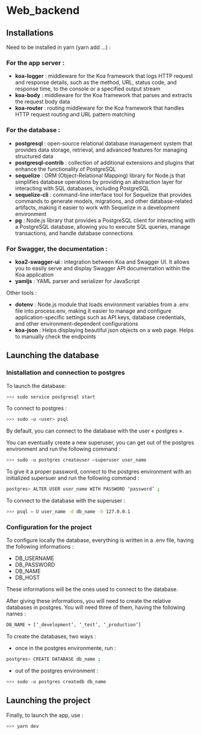 # Web_backend

## Installations

Need to be installed in yarn (yarn add …) :

### For the app server : 
- **koa-logger** : middleware for the Koa framework that logs HTTP request and response details, such as the method, URL, status code, and response time, to the console or a specified output stream
- **koa-body** : middleware for the Koa framework that parses and extracts the request body data
- **koa-router** : routing middleware for the Koa framework that handles HTTP request routing and URL pattern matching

### For the database :
- **postgresql** : open-source relational database management system that provides data storage, retrieval, and advanced features for managing structured data
- **postgresql-contrib** : collection of additional extensions and plugins that enhance the functionality of PostgreSQL
- **sequelize** : ORM (Object-Relational Mapping) library for Node.js that simplifies database operations by providing an abstraction layer for interacting with SQL databases, including PostgreSQL
- **sequelize-cli** : command-line interface tool for Sequelize that provides commands to generate models, migrations, and other database-related artifacts, making it easier to work with Sequelize in a development environment
- **pg** : Node.js library that provides a PostgreSQL client for interacting with a PostgreSQL database, allowing you to execute SQL queries, manage transactions, and handle database connections

### For Swagger, the documentation : 
- **koa2-swagger-ui** :  integration between Koa and Swagger UI. It allows you to easily serve and display Swagger API documentation within the Koa application
- **yamljs** : YAML parser and serializer for JavaScript

Other tools :
- **dotenv** :  Node.js module that loads environment variables from a .env file into process.env, making it easier to manage and configure application-specific settings such as API keys, database credentials, and other environment-dependent configurations
- **koa-json** : Helps displaying beautiful json objects on a web page. Helps to manually check the endpoints



## Launching the database

### Inistallation and connection to postgres

To launch the database:
```bash
>>> sudo service postgresql start
```
To connect to postgres :
```bash
>>> sudo -u <user> psql
```
By default, you can connect to the database with the user « postgres ».

You can eventually create a new superuser, you can get out of  the postgres environment and run the following command : 

```bash 
>>> sudo -u postgres createuser –superuser user_name
```

To give it a proper password, connect to the postgres environment with an initialized supersuer and run the following command : 

```bash 
postgres> ALTER USER user_name WITH PASSWORD ‘password’ ;
```

To connect to the database with the superuser : 

```bash 
>>> psql – U user_name -d db_name -h 127.0.0.1
```

### Configuration for the project

To configure locally the database, everything is written in a .env file, having the following informations : 
- DB_USERNAME
- DB_PASSWORD
- DB_NAME
- DB_HOST

These informations will be the ones used to connect to the database.

After giving these informations, you will need to create the relative databases in postgres. You will need three of them, having the following names : 
```bash
DB_NAME + [‘_development’, ‘_test’, ‘_production’]
```

To create the databases, two ways : 
- once in the postgres environmente, run :
```bash
postgres> CREATE DATABASE db_name ; 
```
- out of the postgres environment : 
```bash
>>> sudo -u postgres createdb db_name
```


## Launching the project

Finally, to launch the app, use :
```bash
>>> yarn dev
```
